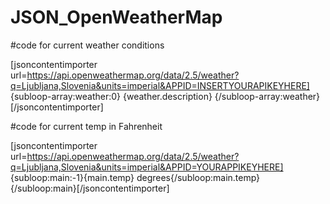 # JSON_OpenWeatherMap
#code for current weather conditions

[jsoncontentimporter url=https://api.openweathermap.org/data/2.5/weather?q=Ljubljana,Slovenia&units=imperial&APPID=INSERTYOURAPIKEYHERE] {subloop-array:weather:0} {weather.description} {/subloop-array:weather}[/jsoncontentimporter]

#code for current temp in Fahrenheit

[jsoncontentimporter url=https://api.openweathermap.org/data/2.5/weather?q=Ljubljana,Slovenia&units=imperial&APPID=YOURAPPIKEYHERE] {subloop:main:-1}{main.temp} degrees{/subloop:main.temp}{/subloop:main}[/jsoncontentimporter]


